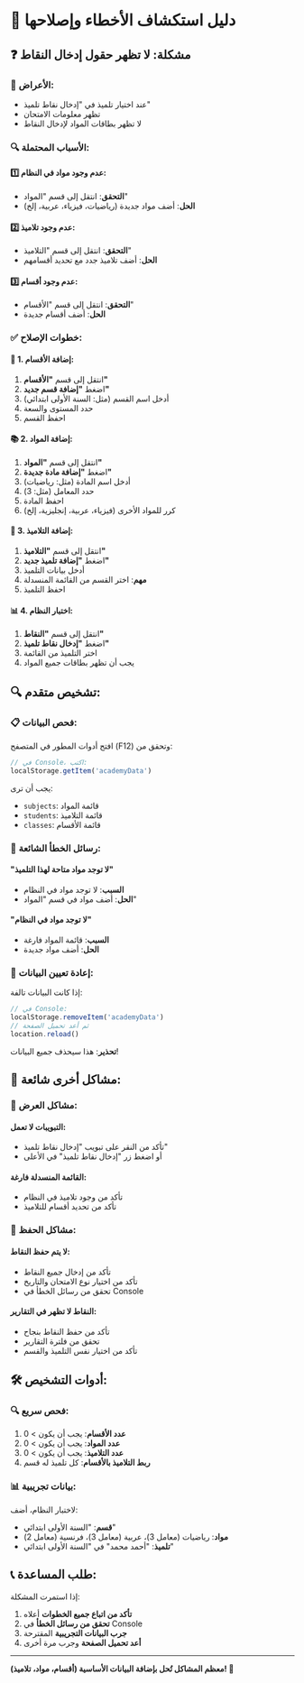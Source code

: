 # 🔧 دليل استكشاف الأخطاء وإصلاحها

## ❓ مشكلة: لا تظهر حقول إدخال النقاط

### 🎯 **الأعراض:**
- عند اختيار تلميذ في "إدخال نقاط تلميذ"
- تظهر معلومات الامتحان
- لا تظهر بطاقات المواد لإدخال النقاط

### 🔍 **الأسباب المحتملة:**

#### 1️⃣ **عدم وجود مواد في النظام:**
- **التحقق**: انتقل إلى قسم "المواد"
- **الحل**: أضف مواد جديدة (رياضيات، فيزياء، عربية، إلخ)

#### 2️⃣ **عدم وجود تلاميذ:**
- **التحقق**: انتقل إلى قسم "التلاميذ"
- **الحل**: أضف تلاميذ جدد مع تحديد أقسامهم

#### 3️⃣ **عدم وجود أقسام:**
- **التحقق**: انتقل إلى قسم "الأقسام"
- **الحل**: أضف أقسام جديدة

### ✅ **خطوات الإصلاح:**

#### 🏫 **1. إضافة الأقسام:**
1. انتقل إلى قسم **"الأقسام"**
2. اضغط **"إضافة قسم جديد"**
3. أدخل اسم القسم (مثل: السنة الأولى ابتدائي)
4. حدد المستوى والسعة
5. احفظ القسم

#### 📚 **2. إضافة المواد:**
1. انتقل إلى قسم **"المواد"**
2. اضغط **"إضافة مادة جديدة"**
3. أدخل اسم المادة (مثل: رياضيات)
4. حدد المعامل (مثل: 3)
5. احفظ المادة
6. كرر للمواد الأخرى (فيزياء، عربية، إنجليزية، إلخ)

#### 👥 **3. إضافة التلاميذ:**
1. انتقل إلى قسم **"التلاميذ"**
2. اضغط **"إضافة تلميذ جديد"**
3. أدخل بيانات التلميذ
4. **مهم**: اختر القسم من القائمة المنسدلة
5. احفظ التلميذ

#### 📊 **4. اختبار النظام:**
1. انتقل إلى قسم **"النقاط"**
2. اضغط **"إدخال نقاط تلميذ"**
3. اختر التلميذ من القائمة
4. يجب أن تظهر بطاقات جميع المواد

## 🔍 **تشخيص متقدم:**

### 📋 **فحص البيانات:**
افتح أدوات المطور في المتصفح (F12) وتحقق من:

```javascript
// في Console، اكتب:
localStorage.getItem('academyData')
```

يجب أن ترى:
- `subjects`: قائمة المواد
- `students`: قائمة التلاميذ  
- `classes`: قائمة الأقسام

### 🚨 **رسائل الخطأ الشائعة:**

#### "لا توجد مواد متاحة لهذا التلميذ"
- **السبب**: لا توجد مواد في النظام
- **الحل**: أضف مواد في قسم "المواد"

#### "لا توجد مواد في النظام"
- **السبب**: قائمة المواد فارغة
- **الحل**: أضف مواد جديدة

### 🔄 **إعادة تعيين البيانات:**

إذا كانت البيانات تالفة:

```javascript
// في Console:
localStorage.removeItem('academyData')
// ثم أعد تحميل الصفحة
location.reload()
```

**تحذير**: هذا سيحذف جميع البيانات!

## 📱 **مشاكل أخرى شائعة:**

### 🎨 **مشاكل العرض:**

#### **التبويبات لا تعمل:**
- تأكد من النقر على تبويب "إدخال نقاط تلميذ"
- أو اضغط زر "إدخال نقاط تلميذ" في الأعلى

#### **القائمة المنسدلة فارغة:**
- تأكد من وجود تلاميذ في النظام
- تأكد من تحديد أقسام للتلاميذ

### 💾 **مشاكل الحفظ:**

#### **لا يتم حفظ النقاط:**
- تأكد من إدخال جميع النقاط
- تأكد من اختيار نوع الامتحان والتاريخ
- تحقق من رسائل الخطأ في Console

#### **النقاط لا تظهر في التقارير:**
- تأكد من حفظ النقاط بنجاح
- تحقق من فلترة التقارير
- تأكد من اختيار نفس التلميذ والقسم

## 🛠️ **أدوات التشخيص:**

### 🔍 **فحص سريع:**
1. **عدد الأقسام**: يجب أن يكون > 0
2. **عدد المواد**: يجب أن يكون > 0  
3. **عدد التلاميذ**: يجب أن يكون > 0
4. **ربط التلاميذ بالأقسام**: كل تلميذ له قسم

### 📊 **بيانات تجريبية:**
لاختبار النظام، أضف:
- **قسم**: "السنة الأولى ابتدائي"
- **مواد**: رياضيات (معامل 3)، عربية (معامل 3)، فرنسية (معامل 2)
- **تلميذ**: "أحمد محمد" في "السنة الأولى ابتدائي"

## 📞 **طلب المساعدة:**

إذا استمرت المشكلة:
1. **تأكد من اتباع جميع الخطوات** أعلاه
2. **تحقق من رسائل الخطأ** في Console
3. **جرب البيانات التجريبية** المقترحة
4. **أعد تحميل الصفحة** وجرب مرة أخرى

---

**معظم المشاكل تُحل بإضافة البيانات الأساسية (أقسام، مواد، تلاميذ)! 🎯**
